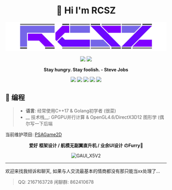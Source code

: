 <h1 align="center">👋 Hi I'm RCSZ</h1>
<img src="assets/rcszlogo_v2.1.png" alt="RCSZ">

<p align="center">
  <img src="https://github-readme-stats.vercel.app/api?username=RCSZC&show_icons=true&theme=radical"/>
  <img src="https://github-readme-stats.vercel.app/api/top-langs/?username=RCSZC&theme=radical&layout=compact"/>
</p>

<p align="center"><strong> Stay hungry. Stay foolish. - Steve Jobs </strong></p>

<p align="center">
<img src="https://img.shields.io/badge/C++-17-red?style=for-the-badge&logo=c%2B%2B"/>
<img src="https://img.shields.io/badge/Go-1.21-cyan?style=for-the-badge&logo=go"/>
<img src="https://img.shields.io/badge/GLSL-4.6-blue?style=for-the-badge&logo=opengl"/>
<img src="https://img.shields.io/badge/CL-3.0-orange?style=for-the-badge&logo=opencl"/>
<img src="https://img.shields.io/badge/HLSL-5.1-orange?style=for-the-badge&logo=direct3d12"/>
</p>

## 🐠 编程
> - __语言__: 经常使用C++17 & Golang初学者 (很菜)
> - __
技术栈__: GPGPU并行计算 & OpenGL4.6/DirectX3D12 图形学 (偶尔写一下后端

当前维护项目: [PSAGame2D](https://github.com/rcszc/PSAGame2D)

<p align="center"><strong> 爱好 框架设计 / 航模无副翼直升机 / 业余UI设计 のFurry🐾 </strong></p>
<p align="center"><img src="assets/rcszheli.png" alt="GAUI_X5V2"></p>

---

欢迎来找我倾诉和聊天, 如果与人交流最基本的情商都没有那只能当xx处理了...
> QQ: 2167163728 闲聊群: 862410678
